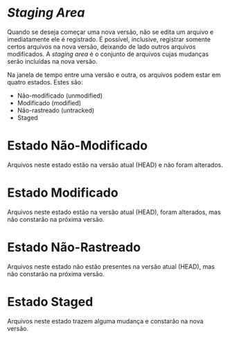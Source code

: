 # _Staging Area_

Quando se deseja começar uma nova versão, não se edita um arquivo e
imediatamente ele é registrado. É possível, inclusive, registrar somente certos
arquivos na nova versão, deixando de lado outros arquivos modificados. A
_staging area_ é o conjunto de arquivos cujas mudanças serão incluídas na nova
versão.

Na janela de tempo entre uma versão e outra, os arquivos podem estar em quatro
estados. Estes são:
- Não-modificado (unmodified)
- Modificado (modified)
- Não-rastreado (untracked)
- Staged

# Estado Não-Modificado

Arquivos neste estado estão na versão atual (HEAD) e não foram alterados.

# Estado Modificado

Arquivos neste estado estão na versão atual (HEAD), foram alterados, mas não
constarão na próxima versão.

# Estado Não-Rastreado

Arquivos neste estado não estão presentes na versão atual (HEAD), mas não
constarão na próxima versão.

# Estado Staged

Arquivos neste estado trazem alguma mudança e constarão na nova versão.
